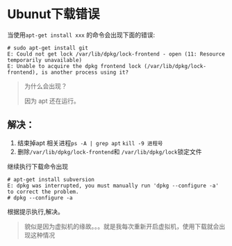 # Ubunut下载错误

当使用`apt-get install xxx` 的命令会出现下面的错误:

```shell
# sudo apt-get install git
E: Could not get lock /var/lib/dpkg/lock-frontend - open (11: Resource temporarily unavailable)
E: Unable to acquire the dpkg frontend lock (/var/lib/dpkg/lock-frontend), is another process using it?
```

> 为什么会出现？
>
> 因为 apt 还在运行。



## 解决：

1. 结束掉apt 相关进程`ps -A | grep apt`  `kill -9 进程号`
2. 删除`/var/lib/dpkg/lock-frontend`和 `/var/lib/dpkg/lock`锁定文件

继续执行下载命令出现

```shell
# apt-get install subversion
E: dpkg was interrupted, you must manually run 'dpkg --configure -a' to correct the problem.
# dpkg --configure -a 
```

根据提示执行,解决。

> 貌似是因为虚拟机的缘故。。。就是我每次重新开启虚拟机，使用下载就会出现这种情况

